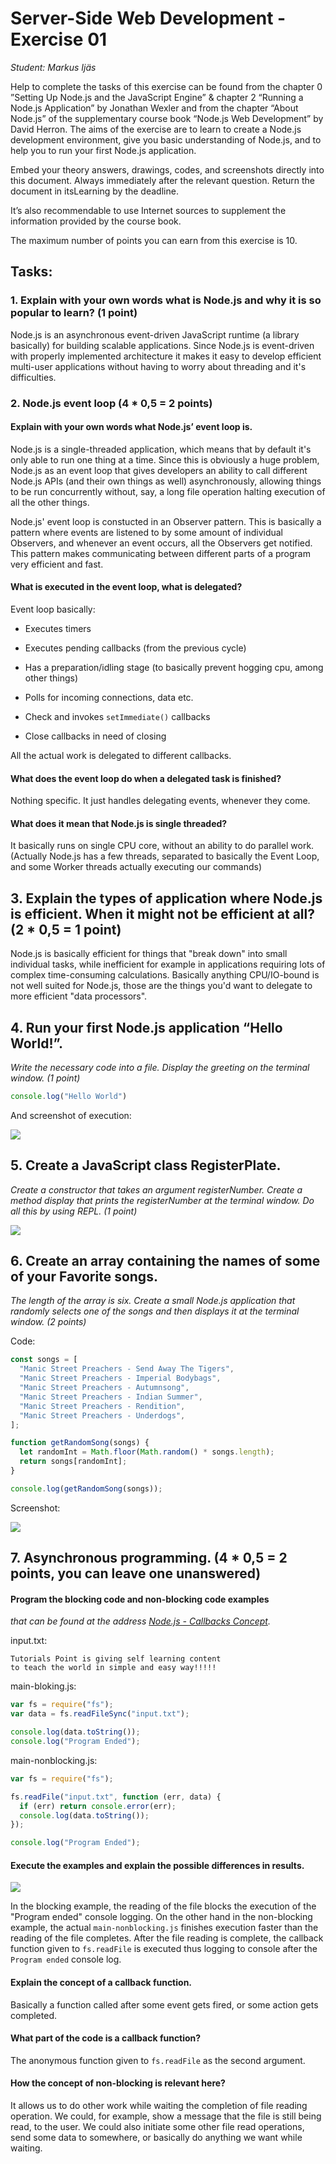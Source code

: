 # Server-Side Web Development - Exercise 01

*Student: Markus Ijäs*

Help to complete the tasks of this exercise can be found from the chapter 0 ”Setting Up Node.js and the JavaScript Engine” & chapter 2 “Running a Node.js Application” by Jonathan Wexler and from the chapter “About Node.js” of the supplementary course book “Node.js Web Development” by David Herron. The aims of the exercise are to learn to create a Node.js development environment, give you basic understanding of Node.js, and to help you to run your first Node.js application.

Embed your theory answers, drawings, codes, and screenshots directly into this document. Always immediately after the relevant question. Return the document in itsLearning by the deadline.

It’s also recommendable to use Internet sources to supplement the information provided by the course book.

The maximum number of points you can earn from this exercise is 10.

## Tasks:

### 1. Explain with your own words what is Node.js and why it is so popular to learn? (1 point)

Node.js is an asynchronous event-driven JavaScript runtime (a library basically) for building scalable applications. Since Node.js is event-driven with properly implemented architecture it makes it easy to develop efficient multi-user applications without having to worry about threading and it's difficulties.

### 2. Node.js event loop (4 * 0,5 = 2 points)

#### Explain with your own words what Node.js’ event loop is.

Node.js is a single-threaded application, which means that by default it's only able to run one thing at a time. Since this is obviously a huge problem, Node.js as an event loop that gives developers an ability to call different Node.js APIs (and their own things as well) asynchronously, allowing things to be run concurrently without, say, a long file operation halting execution of all the other things.

Node.js' event loop is constucted in an Observer pattern. This is basically a pattern where events are listened to by some amount of individual Observers, and whenever an event occurs, all the Observers get notified. This pattern makes communicating between different parts of a program very efficient and fast.

#### What is executed in the event loop, what is delegated?

Event loop basically:

- Executes timers

- Executes pending callbacks (from the previous cycle)

- Has a preparation/idling stage (to basically prevent hogging cpu, among other things)

- Polls for incoming connections, data etc.

- Check and invokes `setImmediate()` callbacks

- Close callbacks in need of closing

All the actual work is delegated to different callbacks.

#### What does the event loop do when a delegated task is finished?

Nothing specific. It just handles delegating events, whenever they come.

#### What does it mean that Node.js is single threaded?

It basically runs on single CPU core, without an ability to do parallel work. (Actually Node.js has a few threads, separated to basically the Event Loop, and some Worker threads actually executing our commands)

## 3. Explain the types of application where Node.js is efficient. When it might not be efficient at all? (2 * 0,5 = 1 point)

Node.js is basically efficient for things that "break down" into small individual tasks, while inefficient for example in applications requiring lots of complex time-consuming calculations. Basically anything CPU/IO-bound is not well suited for Node.js, those are the things you'd want to delegate to more efficient "data processors".

## 4. Run your first Node.js application “Hello World!”.

*Write the necessary code into a file. Display the greeting on the terminal window. (1 point)*

```js
console.log("Hello World")
```

And screenshot of execution:

![](/home/markus/.var/app/com.github.marktext.marktext/config/marktext/images/2022-01-31-20-05-11-image.png)

## 5. Create a JavaScript class RegisterPlate.

*Create a constructor that takes an argument registerNumber. Create a method display that prints the registerNumber at the terminal window. Do all this by using REPL. (1 point)*

![](/home/markus/.var/app/com.github.marktext.marktext/config/marktext/images/2022-01-31-20-08-45-image.png)

## 6. Create an array containing the names of some of your Favorite songs.

*The length of the array is six. Create a small Node.js application that randomly selects one of the songs and then displays it at the terminal window. (2 points)*

Code:

```js
const songs = [
  "Manic Street Preachers - Send Away The Tigers",
  "Manic Street Preachers - Imperial Bodybags",
  "Manic Street Preachers - Autumnsong",
  "Manic Street Preachers - Indian Summer",
  "Manic Street Preachers - Rendition",
  "Manic Street Preachers - Underdogs",
];

function getRandomSong(songs) {
  let randomInt = Math.floor(Math.random() * songs.length);
  return songs[randomInt];
}

console.log(getRandomSong(songs));
```

Screenshot:

![](/home/markus/.var/app/com.github.marktext.marktext/config/marktext/images/2022-01-31-20-21-15-image.png)

## 7. Asynchronous programming. (4 * 0,5 = 2 points, you can leave one unanswered)

#### Program the blocking code and non-blocking code examples

*that can be found at the address [Node.js - Callbacks Concept](https://www.tutorialspoint.com/nodejs/nodejs_callbacks_concept.htm).*

input.txt:

```
Tutorials Point is giving self learning content
to teach the world in simple and easy way!!!!!
```

main-bloking.js:

```js
var fs = require("fs");
var data = fs.readFileSync("input.txt");

console.log(data.toString());
console.log("Program Ended");
```

main-nonblocking.js:

```js
var fs = require("fs");

fs.readFile("input.txt", function (err, data) {
  if (err) return console.error(err);
  console.log(data.toString());
});

console.log("Program Ended");
```

#### Execute the examples and explain the possible differences in results.

![](/home/markus/.var/app/com.github.marktext.marktext/config/marktext/images/2022-01-31-20-30-07-image.png)

In the blocking example, the reading of the file blocks the execution of the "Program ended" console logging. On the other hand in the non-blocking example, the actual `main-nonblocking.js` finishes execution faster than the reading of the file completes. After the file reading is complete, the callback function given to `fs.readFile` is executed thus logging to console after the `Program ended` console log.

#### Explain the concept of a callback function.

Basically a function called after some event gets fired, or some action gets completed.

#### What part of the code is a callback function?

The anonymous function given to `fs.readFile` as the second argument.

#### How the concept of non-blocking is relevant here?

It allows us to do other work while waiting the completion of file reading operation. We could, for example, show a message that the file is still being read, to the user. We could also initiate some other file read operations, send some data to somewhere, or basically do anything we want while waiting.

